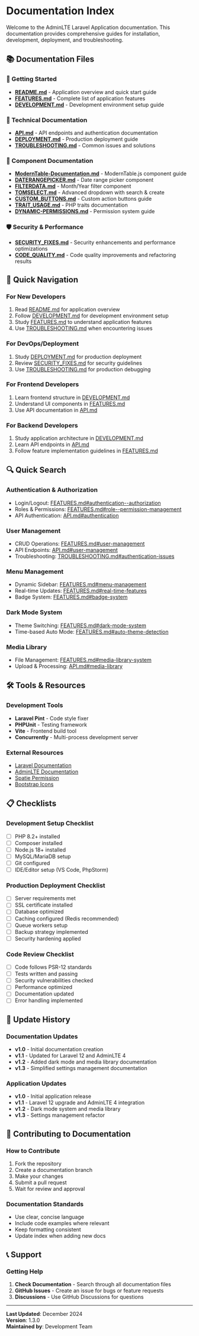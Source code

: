 # Documentation Index

Welcome to the AdminLTE Laravel Application documentation. This documentation provides comprehensive guides for installation, development, deployment, and troubleshooting.

## 📚 Documentation Files

### 🚀 Getting Started
- **[README.md](../README.md)** - Application overview and quick start guide
- **[FEATURES.md](FEATURES.md)** - Complete list of application features
- **[DEVELOPMENT.md](DEVELOPMENT.md)** - Development environment setup guide

### 🔧 Technical Documentation
- **[API.md](API.md)** - API endpoints and authentication documentation
- **[DEPLOYMENT.md](DEPLOYMENT.md)** - Production deployment guide
- **[TROUBLESHOOTING.md](TROUBLESHOOTING.md)** - Common issues and solutions

### 🧩 Component Documentation
- **[ModernTable-Documentation.md](ModernTable-Documentation.md)** - ModernTable.js component guide
- **[DATERANGEPICKER.md](DATERANGEPICKER.md)** - Date range picker component
- **[FILTERDATA.md](FILTERDATA.md)** - Month/Year filter component
- **[TOMSELECT.md](TOMSELECT.md)** - Advanced dropdown with search & create
- **[CUSTOM_BUTTONS.md](CUSTOM_BUTTONS.md)** - Custom action buttons guide
- **[TRAIT_USAGE.md](TRAIT_USAGE.md)** - PHP traits documentation
- **[DYNAMIC-PERMISSIONS.md](DYNAMIC-PERMISSIONS.md)** - Permission system guide

### 🛡️ Security & Performance
- **[SECURITY_FIXES.md](SECURITY_FIXES.md)** - Security enhancements and performance optimizations
- **[CODE_QUALITY.md](CODE_QUALITY.md)** - Code quality improvements and refactoring results

## 🎯 Quick Navigation

### For New Developers
1. Read [README.md](../README.md) for application overview
2. Follow [DEVELOPMENT.md](DEVELOPMENT.md) for development environment setup
3. Study [FEATURES.md](FEATURES.md) to understand application features
4. Use [TROUBLESHOOTING.md](TROUBLESHOOTING.md) when encountering issues

### For DevOps/Deployment
1. Study [DEPLOYMENT.md](DEPLOYMENT.md) for production deployment
2. Review [SECURITY_FIXES.md](../SECURITY_FIXES.md) for security guidelines
3. Use [TROUBLESHOOTING.md](TROUBLESHOOTING.md) for production debugging

### For Frontend Developers
1. Learn frontend structure in [DEVELOPMENT.md](DEVELOPMENT.md)
2. Understand UI components in [FEATURES.md](FEATURES.md)
3. Use API documentation in [API.md](API.md)

### For Backend Developers
1. Study application architecture in [DEVELOPMENT.md](DEVELOPMENT.md)
2. Learn API endpoints in [API.md](API.md)
3. Follow feature implementation guidelines in [FEATURES.md](FEATURES.md)

## 🔍 Quick Search

### Authentication & Authorization
- Login/Logout: [FEATURES.md#authentication--authorization](FEATURES.md#authentication--authorization)
- Roles & Permissions: [FEATURES.md#role--permission-management](FEATURES.md#role--permission-management)
- API Authentication: [API.md#authentication](API.md#authentication)

### User Management
- CRUD Operations: [FEATURES.md#user-management](FEATURES.md#user-management)
- API Endpoints: [API.md#user-management](API.md#user-management)
- Troubleshooting: [TROUBLESHOOTING.md#authentication-issues](TROUBLESHOOTING.md#authentication-issues)

### Menu Management
- Dynamic Sidebar: [FEATURES.md#menu-management](FEATURES.md#menu-management)
- Real-time Updates: [FEATURES.md#real-time-features](FEATURES.md#real-time-features)
- Badge System: [FEATURES.md#badge-system](FEATURES.md#badge-system)

### Dark Mode System
- Theme Switching: [FEATURES.md#dark-mode-system](FEATURES.md#dark-mode-system)
- Time-based Auto Mode: [FEATURES.md#auto-theme-detection](FEATURES.md#auto-theme-detection)

### Media Library
- File Management: [FEATURES.md#media-library-system](FEATURES.md#media-library-system)
- Upload & Processing: [API.md#media-library](API.md#media-library)

## 🛠️ Tools & Resources

### Development Tools
- **Laravel Pint** - Code style fixer
- **PHPUnit** - Testing framework
- **Vite** - Frontend build tool
- **Concurrently** - Multi-process development server

### External Resources
- [Laravel Documentation](https://laravel.com/docs)
- [AdminLTE Documentation](https://adminlte.io/docs)
- [Spatie Permission](https://spatie.be/docs/laravel-permission)
- [Bootstrap Icons](https://icons.getbootstrap.com)

## 📋 Checklists

### Development Setup Checklist
- [ ] PHP 8.2+ installed
- [ ] Composer installed
- [ ] Node.js 18+ installed
- [ ] MySQL/MariaDB setup
- [ ] Git configured
- [ ] IDE/Editor setup (VS Code, PhpStorm)

### Production Deployment Checklist
- [ ] Server requirements met
- [ ] SSL certificate installed
- [ ] Database optimized
- [ ] Caching configured (Redis recommended)
- [ ] Queue workers setup
- [ ] Backup strategy implemented
- [ ] Security hardening applied

### Code Review Checklist
- [ ] Code follows PSR-12 standards
- [ ] Tests written and passing
- [ ] Security vulnerabilities checked
- [ ] Performance optimized
- [ ] Documentation updated
- [ ] Error handling implemented

## 🔄 Update History

### Documentation Updates
- **v1.0** - Initial documentation creation
- **v1.1** - Updated for Laravel 12 and AdminLTE 4
- **v1.2** - Added dark mode and media library documentation
- **v1.3** - Simplified settings management documentation

### Application Updates
- **v1.0** - Initial application release
- **v1.1** - Laravel 12 upgrade and AdminLTE 4 integration
- **v1.2** - Dark mode system and media library
- **v1.3** - Settings management refactor

## 🤝 Contributing to Documentation

### How to Contribute
1. Fork the repository
2. Create a documentation branch
3. Make your changes
4. Submit a pull request
5. Wait for review and approval

### Documentation Standards
- Use clear, concise language
- Include code examples where relevant
- Keep formatting consistent
- Update index when adding new docs

## 📞 Support

### Getting Help
1. **Check Documentation** - Search through all documentation files
2. **GitHub Issues** - Create an issue for bugs or feature requests
3. **Discussions** - Use GitHub Discussions for questions

---

**Last Updated**: December 2024  
**Version**: 1.3.0  
**Maintained by**: Development Team